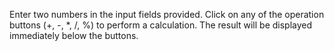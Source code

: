 Enter two numbers in the input fields provided. Click on any of the operation buttons (+, -, *, /, %) to perform a calculation. The result will be displayed immediately below the buttons.
